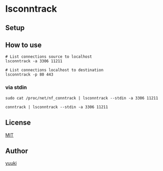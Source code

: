 # lsconntrack

[license]: https://github.com/yuuki/lsconntrack/blob/master/LICENSE

## Setup

## How to use

```shell
# List connections source to localhost
lsconntrack -a 3306 11211
```

```shell
# List connections localhost to destination
lsconntrack -p 80 443
```

### via stdin

```shell
sudo cat /proc/net/nf_conntrack | lsconntrack --stdin -a 3306 11211
```

```shell
conntrack | lsconntrack --stdin -a 3306 11211
```

## License

[MIT][license]

## Author

[yuuki](https://github.com/y_uuki)

